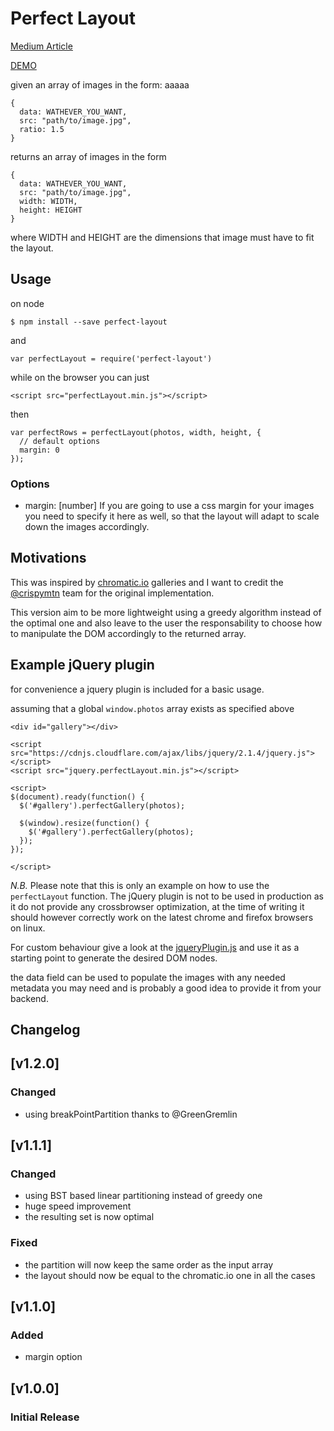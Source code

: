 # Perfect Layout

[Medium Article](https://medium.com/@axyz/in-search-of-the-perfect-image-gallery-34f46f7615a1)

[DEMO](http://codepen.io/axyz/full/VLJrKr/)

given an array of images in the form:
aaaaa

```
{
  data: WATHEVER_YOU_WANT,
  src: "path/to/image.jpg",
  ratio: 1.5
}
```

returns an array of images in the form
```
{
  data: WATHEVER_YOU_WANT,
  src: "path/to/image.jpg",
  width: WIDTH,
  height: HEIGHT
}
```

where WIDTH and HEIGHT are the dimensions that image must have to fit the layout.

## Usage

on node
```
$ npm install --save perfect-layout
```
and
```
var perfectLayout = require('perfect-layout')
```
while on the browser you can just
```
<script src="perfectLayout.min.js"></script>
```
then
```
var perfectRows = perfectLayout(photos, width, height, {
  // default options
  margin: 0
});
```

### Options

- margin: [number]
If you are going to use a css margin for your images you need to specify it here
as well, so that the layout will adapt to scale down the images accordingly.

## Motivations

This was inspired by [chromatic.io](http://www.chromatic.io/FQrLQsb) galleries
and I want to credit the [@crispymtn](https://github.com/crispymtn) team for the
original implementation.

This version aim to be more lightweight using a greedy algorithm instead of the
optimal one and also leave to the user the responsability to choose how to
manipulate the DOM accordingly to the returned array.

## Example jQuery plugin

for convenience a jquery plugin is included for a basic usage.

assuming that a global `window.photos` array exists as specified above

```
<div id="gallery"></div>

<script src="https://cdnjs.cloudflare.com/ajax/libs/jquery/2.1.4/jquery.js"></script>
<script src="jquery.perfectLayout.min.js"></script>

<script>
$(document).ready(function() {
  $('#gallery').perfectGallery(photos);

  $(window).resize(function() {
    $('#gallery').perfectGallery(photos);
  });
});

</script>
```

*N.B.* Please note that this is only an example on how to use the `perfectLayout` function.
The jQuery plugin is not to be used in production as it do not provide any
crossbrowser optimization, at the time of writing it should however correctly
work on the latest chrome and firefox browsers on linux.

For custom behaviour give a look at the [jqueryPlugin.js](https://github.com/axyz/perfect-layout/blob/master/jqueryPlugin.js) 
and use it as a starting point to generate the desired DOM nodes.

the data field can be used to populate the images with any needed metadata
you may need and is probably a good idea to provide it from your backend.

## Changelog

## [v1.2.0]
### Changed
- using breakPointPartition thanks to @GreenGremlin

## [v1.1.1]
### Changed
- using BST based linear partitioning instead of greedy one
- huge speed improvement
- the resulting set is now optimal
### Fixed
- the partition will now keep the same order as the input array
- the layout should now be equal to the chromatic.io one in all the cases

## [v1.1.0]
### Added
- margin option

## [v1.0.0]
### Initial Release
<!--stackedit_data:
eyJoaXN0b3J5IjpbMTc3NDMwNDIyMCwtMTE2MTY4MjA5MV19
-->